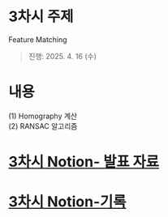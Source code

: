 # 3차시 주제
Feature Matching

> 진행: 2025. 4. 16 (수)


# 내용   
(1) Homography 계산   
(2) RANSAC 알고리즘   


# [3차시 Notion- 발표 자료](https://persistent-syringa-e6c.notion.site/03-1cb385122d5480bfb9e5d7e6a950e627?pvs=4)
# [3차시 Notion-기록](https://persistent-syringa-e6c.notion.site/03-1d7385122d5480108a41cb3f21e05bd9?pvs=4)
